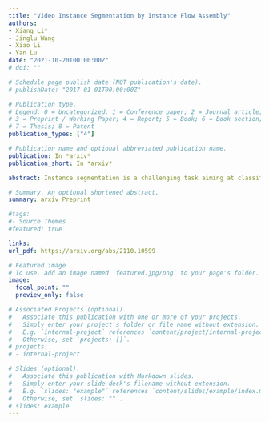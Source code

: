 ```yaml
---
title: "Video Instance Segmentation by Instance Flow Assembly"
authors:
- Xiang Li*
- Jinglu Wang
- Xiao Li
- Yan Lu
date: "2021-10-20T00:00:00Z"
# doi: ""

# Schedule page publish date (NOT publication's date).
# publishDate: "2017-01-01T00:00:00Z"

# Publication type.
# Legend: 0 = Uncategorized; 1 = Conference paper; 2 = Journal article;
# 3 = Preprint / Working Paper; 4 = Report; 5 = Book; 6 = Book section;
# 7 = Thesis; 8 = Patent
publication_types: ["4"]

# Publication name and optional abbreviated publication name.
publication: In *arxiv*
publication_short: In *arxiv*

abstract: Instance segmentation is a challenging task aiming at classifying and segmenting all object instances of specific classes. While two-stage box-based methods achieve top performances in the image domain, they cannot easily extend their superiority into the video domain. This is because they usually deal with features or images cropped from the detected bounding boxes without alignment, failing to capture pixel-level temporal consistency. We embrace the observation that bottom-up methods dealing with box-free features could offer accurate spacial correlations across frames, which can be fully utilized for object and pixel level tracking. We first propose our bottom-up framework equipped with a temporal context fusion module to better encode inter-frame correlations. Intra-frame cues for semantic segmentation and object localization are simultaneously extracted and reconstructed by corresponding decoders after a shared backbone. For efficient and robust tracking among instances, we introduce an instance-level correspondence across adjacent frames, which is represented by a center-to-center flow, termed as instance flow, to assemble messy dense temporal correspondences. Experiments demonstrate that the proposed method outperforms the state-of-the-art online methods (taking image-level input) on the challenging Youtube-VIS dataset.

# Summary. An optional shortened abstract.
summary: arxiv Preprint

#tags:
#- Source Themes
#featured: true

links:
url_pdf: https://arxiv.org/abs/2110.10599

# Featured image
# To use, add an image named `featured.jpg/png` to your page's folder. 
image:
  focal_point: ""
  preview_only: false

# Associated Projects (optional).
#   Associate this publication with one or more of your projects.
#   Simply enter your project's folder or file name without extension.
#   E.g. `internal-project` references `content/project/internal-project/index.md`.
#   Otherwise, set `projects: []`.
# projects:
# - internal-project

# Slides (optional).
#   Associate this publication with Markdown slides.
#   Simply enter your slide deck's filename without extension.
#   E.g. `slides: "example"` references `content/slides/example/index.md`.
#   Otherwise, set `slides: ""`.
# slides: example
---
```

<!-- 
{{% alert note %}}
Click the *Cite* button above to demo the feature to enable visitors to import publication metadata into their reference management software.
{{% /alert %}}

{{% alert note %}}
Click the *Slides* button above to demo Academic's Markdown slides feature.
{{% /alert %}} -->

<!-- Supplementary notes can be added here, including [code and math](https://sourcethemes.com/academic/docs/writing-markdown-latex/). -->

